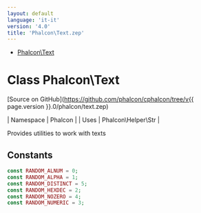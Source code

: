 ```yaml
---
layout: default
language: 'it-it'
version: '4.0'
title: 'Phalcon\Text.zep'
---
```


* [Phalcon\Text](#text)

<h1 id="text">Class Phalcon\Text</h1>

[Source on GitHub](https://github.com/phalcon/cphalcon/tree/v{{ page.version }}.0/phalcon/text.zep)

| Namespace | Phalcon | | Uses | Phalcon\Helper\Str |

Provides utilities to work with texts

## Constants

```php
const RANDOM_ALNUM = 0;
const RANDOM_ALPHA = 1;
const RANDOM_DISTINCT = 5;
const RANDOM_HEXDEC = 2;
const RANDOM_NOZERO = 4;
const RANDOM_NUMERIC = 3;
```